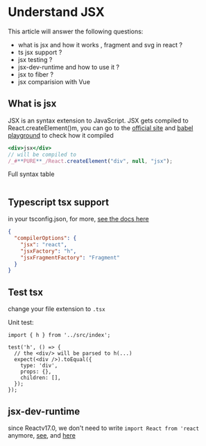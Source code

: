 # Understand JSX

This article will answer the following questions:

- what is jsx and how it works , fragment and svg in react ?
- ts jsx support ?
- jsx testing ?
- jsx-dev-runtime and how to use it ?
- jsx to fiber ?
- jsx comparision with Vue

## What is jsx

JSX is an syntax extension to JavaScript. JSX gets compiled to React.createElement()m, you can go to the [official site](https://reactjs.org/docs/introducing-jsx.html) and [babel playground](https://babeljs.io/repl#?browsers=defaults%2C%20not%20ie%2011%2C%20not%20ie_mob%2011&build=&builtIns=false&corejs=3.6&spec=true&loose=false&code_lz=DwPmHoSA&debug=false&forceAllTransforms=false&modules=false&shippedProposals=false&circleciRepo=&evaluate=true&fileSize=false&timeTravel=false&sourceType=module&lineWrap=true&presets=env%2Creact%2Cstage-2%2Cstage-3&prettier=false&targets=&version=7.21.2&externalPlugins=&assumptions=%7B%7D) to check how it compiled

```jsx
<div>jsx</div>
// will be compiled to
/_#**PURE**_/React.createElement("div", null, "jsx");
```

Full syntax table

```

```

## Typescript tsx support

in your tsconfig.json, for more, [see the docs here](https://www.typescriptlang.org/tsconfig#jsx)

```json
{
  "compilerOptions": {
    "jsx": "react",
    "jsxFactory": "h",
    "jsxFragmentFactory": "Fragment"
  }
}
```

## Test tsx

change your file extension to `.tsx`

Unit test:

```tsx
import { h } from '../src/index';

test('h', () => {
  // the <div/> will be parsed to h(...)
  expect(<div />).toEqual({
    type: 'div',
    props: {},
    children: [],
  });
});
```

## jsx-dev-runtime

since Reactv17.0, we don't need to write `import React from 'react` anymore, [see](https://reactjs.org/blog/2020/09/22/introducing-the-new-jsx-transform.html), and [here](https://www.npmjs.com/package/vite-plugin-babel)
